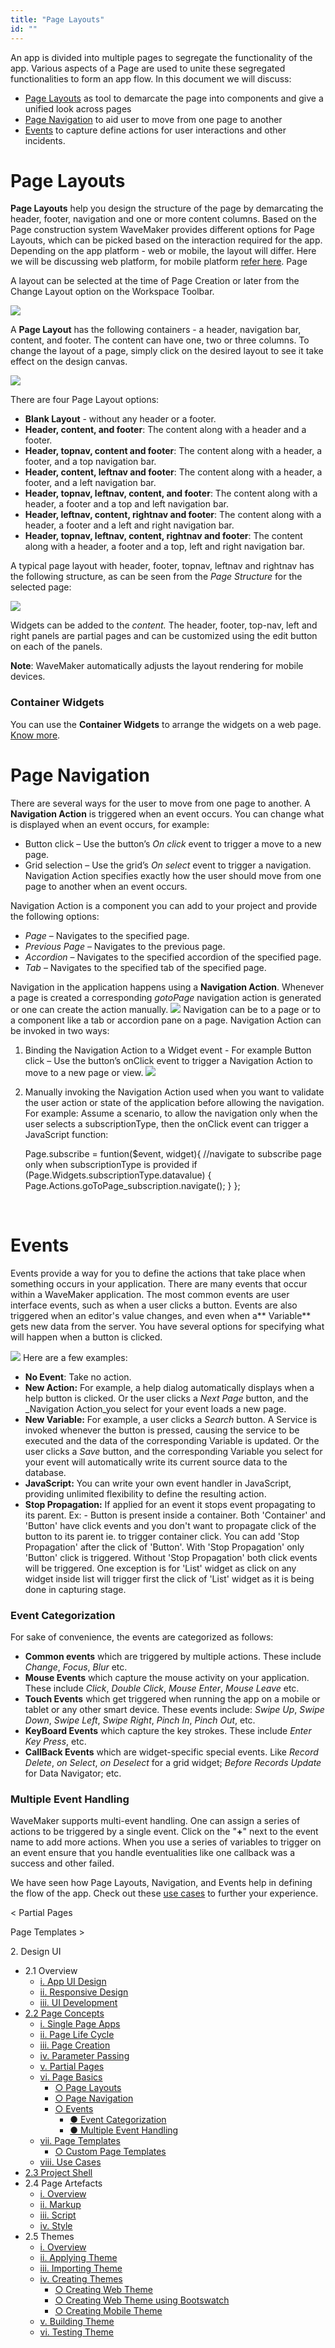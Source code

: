 ```yaml
---
title: "Page Layouts"
id: ""
---
```


An app is divided into multiple pages to segregate the functionality of the app. Various aspects of a Page are used to unite these segregated functionalities to form an app flow. In this document we will discuss:

- [Page Layouts](#page-layouts) as tool to demarcate the page into components and give a unified look across pages
- [Page Navigation](#page-navigation) to aid user to move from one page to another
- [Events](#events) to capture define actions for user interactions and other incidents.

# Page Layouts

**Page Layouts** help you design the structure of the page by demarcating the header, footer, navigation and one or more content columns. Based on the Page construction system WaveMaker provides different options for Page Layouts, which can be picked based on the interaction required for the app. Depending on the app platform - web or mobile, the layout will differ. Here we will be discussing web platform, for mobile platform [refer here](/learn/hybrid-mobile/mobile-page-concepts/). Page

A layout can be selected at the time of Page Creation or later from the Change Layout option on the Workspace Toolbar.

[![](../../../assets/layout_change.png)](../../../assets/layout_change.png)

A **Page Layout** has the following containers - a header, navigation bar, content, and footer. The content can have one, two or three columns. To change the layout of a page, simply click on the desired layout to see it take effect on the design canvas.

[![](../../../assets/page_layout.png)](../../../assets/page_layout.png)

There are four Page Layout options:

- **Blank Layout** - without any header or a footer.
- **Header, content, and footer**: The content along with a header and a footer.
- **Header, topnav, content and footer**: The content along with a header, a footer, and a top navigation bar.
- **Header, content, leftnav and footer**: The content along with a header, a footer, and a left navigation bar.
- **Header, topnav, leftnav, content, and footer**: The content along with a header, a footer and a top and left navigation bar.
- **Header, leftnav, content, rightnav and footer**: The content along with a header, a footer and a left and right navigation bar.
- **Header, topnav, leftnav, content, rightnav and footer**: The content along with a header, a footer and a top, left and right navigation bar.

A typical page layout with header, footer, topnav, leftnav and rightnav has the following structure, as can be seen from the _Page Structure_ for the selected page:

[![](../../../assets/page_layout_files.png)](../../../assets/page_layout_files.png)

Widgets can be added to the _content._ The header, footer, top-nav, left and right panels are partial pages and can be customized using the edit button on each of the panels.

**Note**: WaveMaker automatically adjusts the layout rendering for mobile devices.

### Container Widgets

You can use the **Container Widgets** to arrange the widgets on a web page. [Know more](/learn/app-development/widgets/widget-library/#container).

# Page Navigation

There are several ways for the user to move from one page to another. A **Navigation Action** is triggered when an event occurs. You can change what is displayed when an event occurs, for example:

- Button click – Use the button’s _On click_ event to trigger a move to a new page.
- Grid selection – Use the grid’s _On select_ event to trigger a navigation. Navigation Action specifies exactly how the user should move from one page to another when an event occurs.

Navigation Action is a component you can add to your project and provide the following options:

- _Page_ – Navigates to the specified page.
- _Previous Page_ – Navigates to the previous page.
- _Accordion_ – Navigates to the specified accordion of the specified page.
- _Tab_ – Navigates to the specified tab of the specified page.

Navigation in the application happens using a **Navigation Action**. Whenever a page is created a corresponding _gotoPage_ navigation action is generated or one can create the action manually. [![](../../../assets/call_var.png)](../../../assets/call_var.png) Navigation can be to a page or to a component like a tab or accordion pane on a page. Navigation Action can be invoked in two ways:

1. Binding the Navigation Action to a Widget event - For example Button click – Use the button’s onClick event to trigger a Navigation Action to move to a new page or view. [![](../../../assets/call_event.png)](../../../assets/call_event.png)
2. Manually invoking the Navigation Action used when you want to validate the user action or state of the application before allowing the navigation. For example: Assume a scenario, to allow the navigation only when the user selects a subscriptionType, then the onClick event can trigger a JavaScript function:
    
    Page.subscribe = funtion($event, widget){
      //navigate to subscribe page only when subscriptionType is provided
      if (Page.Widgets.subscriptionType.datavalue) {
          Page.Actions.goToPage\_subscription.navigate();
       }
     };
    
     

# Events

Events provide a way for you to define the actions that take place when something occurs in your application. There are many events that occur within a WaveMaker application. The most common events are user interface events, such as when a user clicks a button. Events are also triggered when an editor's value changes, and even when a** Variable** gets new data from the server. You have several options for specifying what will happen when a button is clicked.

[![](../../../assets/event_types.png)](../../../assets/event_types.png) Here are a few examples:

- **No Event**: Take no action.
- **New Action:** For example, a help dialog automatically displays when a help button is clicked. Or the user clicks a _Next Page_ button, and the _Navigation Action_you select for your event loads a new page.
- **New Variable:** For example, a user clicks a _Search_ button. A Service is invoked whenever the button is pressed, causing the service to be executed and the data of the corresponding Variable is updated. Or the user clicks a _Save_ button, and the corresponding Variable you select for your event will automatically write its current source data to the database.
- **JavaScript:** You can write your own event handler in JavaScript, providing unlimited flexibility to define the resulting action.
- **Stop Propagation:** If applied for an event it stops event propagating to its parent. Ex: - Button is present inside a container. Both 'Container' and 'Button' have click events and you don't want to propagate click of the button to its parent ie. to trigger container click. You can add 'Stop Propagation' after the click of 'Button'. With 'Stop Propagation' only 'Button' click is triggered. Without 'Stop Propagation' both click events will be triggered. One exception is for 'List' widget as click on any widget inside list will trigger first the click of 'List' widget as it is being done in capturing stage.

### Event Categorization

For sake of convenience, the events are categorized as follows:

- **Common events** which are triggered by multiple actions. These include _Change_, _Focus_, _Blur_ etc.
- **Mouse Events** which capture the mouse activity on your application. These include _Click_, _Double Click_, _Mouse Enter_, _Mouse Leave_ etc.
- **Touch Events** which get triggered when running the app on a mobile or tablet or any other smart device. These events include: _Swipe Up_, _Swipe Down_, _Swipe Left_, _Swipe Right_, _Pinch In_, _Pinch Out_, etc.
- **KeyBoard Events** which capture the key strokes. These include _Enter Key Press_, etc.
- **CallBack Events** which are widget-specific special events. Like _Record Delete_, _on Select_, _on Deselect_ for a grid widget; _Before Records Update_ for Data Navigator; etc.

### Multiple Event Handling

WaveMaker supports multi-event handling. One can assign a series of actions to be triggered by a single event. Click on the "**+**" next to the event name to add more actions. When you use a series of variables to trigger on an event ensure that you handle eventualities like one callback was a success and other failed.

We have seen how Page Layouts, Navigation, and Events help in defining the flow of the app. Check out these [use cases](/learn/app-development/ui-design/use-cases-ui-design/) to further your experience.

< Partial Pages

Page Templates >

2\. Design UI

- 2.1 Overview
    - [i. App UI Design](/learn/app-development/ui-design/design-overview/#app-ui-design)
    - [ii. Responsive Design](/learn/app-development/ui-design/design-overview/#responsive-design)
    - [iii. UI Development](/learn/app-development/ui-design/design-overview/#ui-development)
- [2.2 Page Concepts](/learn/app-development/ui-design/page-concepts/)
    - [i. Single Page Apps](/learn/app-development/ui-design/page-concepts/)
    - [ii. Page Life Cycle](/learn/app-development/ui-design/page-concepts/#page-lifecycle)
    - [iii. Page Creation](/learn/app-development/ui-design/page-creation/)
    - [iv. Parameter Passing](/learn/app-development/ui-design/page-creation/#page-parameters)
    - [v. Partial Pages](/learn/app-development/ui-design/page-concepts/partial-pages/)
    - [vi. Page Basics](#)
        - [○ Page Layouts](#page-layouts)
        - [○ Page Navigation](#page-navigation)
        - [○ Events](#events)
            - [● Event Categorization](#event-categorization)
            - [● Multiple Event Handling](#multiple-events)
    - [vii. Page Templates](/learn/app-development/ui-design/page-concepts/page-templates/)
        - [○ Custom Page Templates](/learn/app-development/ui-design/page-concepts/page-templates/#creating-page-templates)
    - [viii. Use Cases](/learn/app-development/ui-design/use-cases-ui-design/)
- [2.3 Project Shell](/learn/app-development/ui-design/project-shells/)
- 2.4 Page Artefacts
    - [i. Overview](/learn/app-development/ui-design/page-artefacts/)
    - [ii. Markup](/learn/app-development/ui-design/page-artefacts/#page-markup)
    - [iii. Script](/learn/app-development/ui-design/page-artefacts/#page-script)
    - [iv. Style](/learn/app-development/ui-design/page-artefacts/#page-style)
- 2.5 Themes
    - [i. Overview](/learn/app-development/ui-design/themes/)
    - [ii. Applying Theme](/learn/app-development/ui-design/themes/#apply-theme)
    - [iii. Importing Theme](/learn/app-development/ui-design/themes/#import-theme)
    - [iv. Creating Themes](/learn/app-development/ui-design/themes/#create-theme)
        - [○ Creating Web Theme](/learn/app-development/ui-design/themes/#create-theme-web)
        - [○ Creating Web Theme using Bootswatch](/learn/app-development/ui-design/themes/#create-theme-bootswatch)
        - [○ Creating Mobile Theme](/learn/app-development/ui-design/themes/#create-theme-mobile)
    - [v. Building Theme](/learn/app-development/ui-design/themes/#build-theme)
    - [vi. Testing Theme](/learn/app-development/ui-design/themes/#test-theme)
